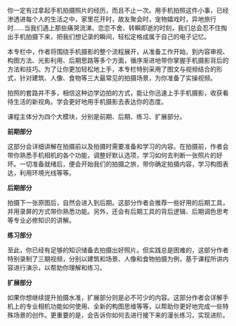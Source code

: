 你一定有过拿起手机拍摄照片的经历，而且不止一次。用手机拍照这件小事，已经渗透进每个人的生活之中，家里花开时，故友聚会时，宠物嬉戏时，异地旅行时……当我们遇上那些痛哭流涕、恋恋不舍、转瞬即逝的时刻，我们总会忍不住掏出手机拍摄下来，把我们想记录的瞬间，轻松定格成属于自己的电子记忆。

本专栏中，作者将围绕手机摄影的整个流程展开，从准备工作开始，到内容审视、构图方法、光影利用、后期思路等多个方面，循序渐进地带你掌握手机摄影背后的方法和技巧。为了让你更加轻松地上手，本专栏特别采用了图文与视频结合的形式，针对建筑、人像、食物等三大最常见的拍摄场景，为你准备了实操视频。

拍照的套路并不多，相信这种边学边拍的方式，能让你迅速上手手机摄影，收获看待生活的新视角。学会更好地用手机摄影去表达你的态度。

课程主体分为四个大模块，分别是前期、后期、练习、扩展部分。

**前期部分**

这部分会详细讲解在拍摄前以及拍摄时需要准备和学习的内容。在拍摄前，作者会带你熟悉手机相机的各个功能，调整好默认选项，学习如何去判断一张照片的好坏。一切准备就绪后，便会开始我们的拍摄之旅，带你确定拍摄内容，学习构图表达，利用环境光线等等。

**后期部分**

拍摄下一张原图后，自然会进入到后期。这部分作者会推荐一些好用的后期工具，并用录屏的方式带你熟悉功能。另外，还会有后期工具的背后逻辑、后期调色思考等专业必修知识的讲解。

**练习部分**

至此，你已经有足够的知识储备去拍摄出好照片。但实践总是困难的，这部分作者特别录制了三期视频，分别以建筑和场景、人像和食物拍摄为例，基于课程所讲内容进行演示，以帮助你理解和练习。

**扩展部分**

如果你想继续提升拍摄水准，扩展部分则是必不可少的内容。这部分作者会详解手机上的专业相机功能如何使用、全新的构图思维等等，以帮助你更好地完成一些特殊场景的创作。更重要的是，会告诉你如何去进行接下来的漫长练习，实现进阶。